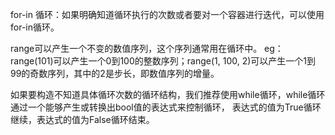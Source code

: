 for-in 循环：如果明确知道循环执行的次数或者要对一个容器进行迭代，可以使用for-in循环。

range可以产生一个不变的数值序列，这个序列通常用在循环中。
eg：range(101)可以产生一个0到100的整数序列；range(1, 100, 2)可以产生一个1到99的奇数序列，其中的2是步长，即数值序列的增量。

如果要构造不知道具体循环次数的循环结构，我们推荐使用while循环，while循环通过一个能够产生或转换出bool值的表达式来控制循环，
表达式的值为True循环继续，表达式的值为False循环结束。
